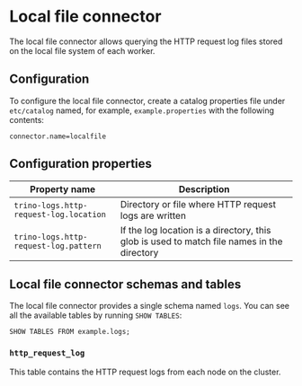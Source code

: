 # Local file connector

The local file connector allows querying the HTTP request log files stored on
the local file system of each worker.

## Configuration

To configure the local file connector, create a catalog properties file under
`etc/catalog` named, for example, `example.properties` with the following
contents:

```text
connector.name=localfile
```

## Configuration properties

| Property name                          | Description                                                                                |
| -------------------------------------- | ------------------------------------------------------------------------------------------ |
| `trino-logs.http-request-log.location` | Directory or file where HTTP request logs are written                                      |
| `trino-logs.http-request-log.pattern`  | If the log location is a directory, this glob is used to match file names in the directory |

## Local file connector schemas and tables

The local file connector provides a single schema named `logs`.
You can see all the available tables by running `SHOW TABLES`:

```
SHOW TABLES FROM example.logs;
```

### `http_request_log`

This table contains the HTTP request logs from each node on the cluster.
